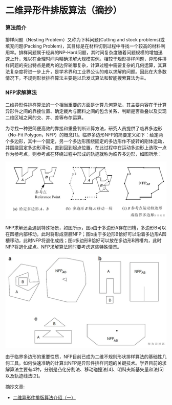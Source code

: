 # 二维异形件排版算法（摘抄）

### 算法简介
排样问题（Nesting Problem）又称为下料问题(Cutting and stock problems)或填充问题(Packing Problem)，其目标是在材料切割过程中寻找一个较高的材料利用率。排样问题属于经典的NP-Hard问题，其时间复杂度随着问题规模的增加迅速上升，难以在合理时间内精确求解大规模实例。相较于矩形排样问题，异形件排样问题的突出特点是裁片的边界轮廓复杂，计算过程中需要复杂的几何运算，其算法复杂度将进一步上升，是学术界和工业界公认的难以求解的问题。因此在大多数情况下，不规则形状排样算法主要是以启发式算法和智能搜索算法为主。  

### NFP求解算法
二维异形件排样算法的一个相当重要的方面是计算几何算法，其主要内容在于计算异形件之间的靠接位置、确定裁片与面料之间的包含关系、判断是否重叠以及实现二维区域之间的交、并、差等布尔运算。  

为寻找一种更简便高效的靠接和重叠判断计算方法，研究人员提供了临界多边形（No-Fit Polygon，NFP）的概念[1]。临界多边形NFP的简要定义如下：给定两个多边形，其中一个固定，另一个多边形围绕固定的多边形作不旋转的刚体运动，并围绕固定多边形滑动，直到回到起点位置，在此过程中在运动多边形上选取一点作为参考点，则参考点在环绕过程中形成的轨迹就称为临界多边形，如图所示：  

![image](/images/nfp_detail.png)


NFP求解还会遇到特殊场景，如图所示，图a由于多边形A存在凹槽，多边形B可以在凹槽内部移动，此时将形成空腔NFP；图b由于多边形B恰好可以沿着多边形A凹槽移动，此时NFP将退化成线；图c多边形B恰好可以放在多边形B凹槽内，此时NFP将退化成点。NFP求解算法同时要考虑这些特殊情景。  

![image](/images/nfp_2.png)

由于临界多边形的重要性质，NFP目前已成为二维不规则形状排样算法的基础性几何工具。如何快速准确的计算出NFP是异形件排样问题的关键技术。学界目前的求解算法主要有4种，分别是凸化分割法、移动碰撞法[4]、明科夫斯基矢量和法[5]以及轨迹线法[2]。


摘抄文章:
* [二维异形件排版算法介绍（一）](https://bbs.huaweicloud.com/blogs/175385)
